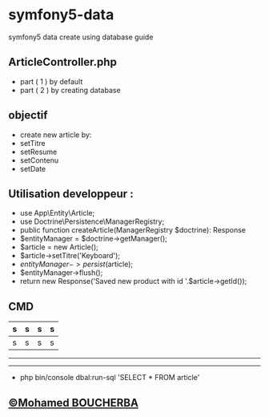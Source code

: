 # symfony5-data
symfony5 data create using database guide

## ArticleController.php
- part ( 1 <!-- @Route("/article", name="app_article") --> ) by default
- part ( 2 <!-- @Route("/create-article", name="create_article") -->) by creating database
## objectif
- create new article by:
- setTitre
- setResume
- setContenu
- setDate

## Utilisation developpeur :
- use App\Entity\Article;
- use Doctrine\Persistence\ManagerRegistry;
- public function createArticle(ManagerRegistry $doctrine): Response
- $entityManager = $doctrine->getManager();
- $article = new Article();
- $article->setTitre('Keyboard');
- $entityManager->persist($article);
- $entityManager->flush();
- return new Response('Saved new product with id '.$article->getId());
## CMD
| s | s | s | s | 
|---|---|---|---|
| s | s | s | s | 
---------
---------
- php bin/console dbal:run-sql 'SELECT * FROM article'

## [&copy;Mohamed BOUCHERBA](https://mohamed-boucherba.fr/)